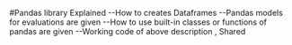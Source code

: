 #Pandas library Explained
--How to creates Dataframes
--Pandas models for evaluations are given 
--How to use built-in classes or functions of pandas are given 
--Working code of above description , Shared
